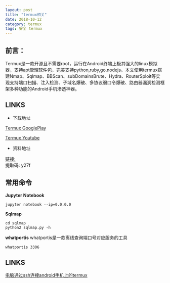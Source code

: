 ```yaml
---
layout: post
title: "termux相关"
date: 2018-10-12
category: termux
tags: 安全 termux
---
```


## 前言：

Termux是一款开源且不需要root，运行在Android终端上极其强大的linux模拟器，支持apt管理软件包，完美支持python,ruby,go,nodejs。本文使用termux搭建Nmap、Sqlmap、BBScan、subDomainsBrute、Hydra、RouterSploit等实现支持端口扫描、注入检测、子域名爆破、多协议弱口令爆破、路由器漏洞检测框架多种功能的Android手机渗透神器。  

## LINKS

- 下载地址

[Termux GooglePlay](https://play.google.com/store/apps/details?id=com.termux)  

[Termux Youtube](https://www.youtube.com/playlist?list=PLbg6BPamoIGbXR52TdQAJwTkeDw8E6hIf)  

- 资料地址

[链接:](https://pan.baidu.com/s/1dpdn0vvA-aKQPmJCRLgSxQ)  
提取码: y27f  

## 常用命令

**Jupyter Notebook**  

	jupyter notebook --ip=0.0.0.0

**Sqlmap**

	cd sqlmap
	python2 sqlmap.py -h

**whatportis**
whatportis是一款离线查询端口号对应服务的工具  

	whatportis 3306


## LINKS

[电脑通过ssh连接android手机上的termux](https://www.aliyun.com/jiaocheng/120639.html)  